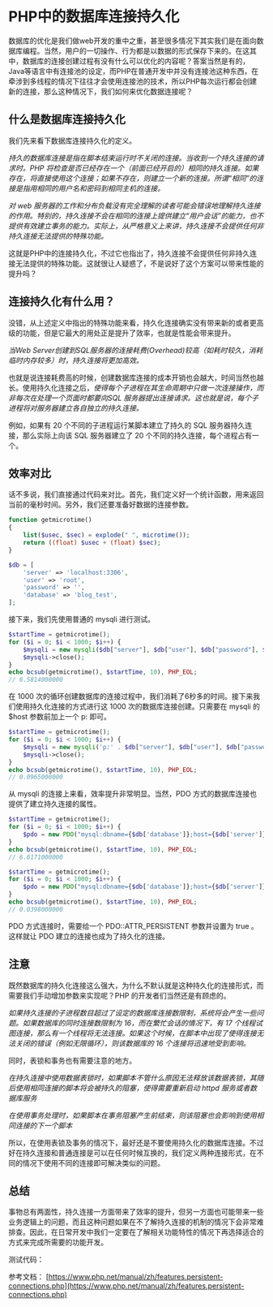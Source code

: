 # PHP中的数据库连接持久化

数据库的优化是我们做web开发的重中之重，甚至很多情况下其实我们是在面向数据库编程。当然，用户的一切操作、行为都是以数据的形式保存下来的。在这其中，数据库的连接创建过程有没有什么可以优化的内容呢？答案当然是有的，Java等语言中有连接池的设定，而PHP在普通开发中并没有连接池这种东西，在牵涉到多线程的情况下往往才会使用连接池的技术，所以PHP每次运行都会创建新的连接，那么这种情况下，我们如何来优化数据连接呢？

## 什么是数据库连接持久化

我们先来看下数据库连接持久化的定义。

*持久的数据库连接是指在脚本结束运行时不关闭的连接。当收到一个持久连接的请求时。PHP 将检查是否已经存在一个（前面已经开启的）相同的持久连接。如果存在，将直接使用这个连接；如果不存在，则建立一个新的连接。所谓“相同”的连接是指用相同的用户名和密码到相同主机的连接。*

*对 web 服务器的工作和分布负载没有完全理解的读者可能会错误地理解持久连接的作用。特别的，持久连接不会在相同的连接上提供建立“用户会话”的能力，也不提供有效建立事务的能力。实际上，从严格意义上来讲，持久连接不会提供任何非持久连接无法提供的特殊功能。*

这就是PHP中的连接持久化，不过它也指出了，持久连接不会提供任何非持久连接无法提供的特殊功能。这就很让人疑惑了，不是说好了这个方案可以带来性能的提升吗？

## 连接持久化有什么用？

没错，从上述定义中指出的特殊功能来看，持久化连接确实没有带来新的或者更高级的功能，但是它最大的用处正是提升了效率，也就是性能会带来提升。

*当Web Server创建到SQL服务器的连接耗费(Overhead)较高（如耗时较久，消耗临时内存较多）时，持久连接将更加高效。*

也就是说连接耗费高的时候，创建数据库连接的成本开销也会越大，时间当然也越长。使用持久化连接之后，*使得每个子进程在其生命周期中只做一次连接操作，而非每次在处理一个页面时都要向SQL 服务器提出连接请求。这也就是说，每个子进程将对服务器建立各自独立的持久连接。*

例如，如果有 20 个不同的子进程运行某脚本建立了持久的 SQL 服务器持久连接，那么实际上向该 SQL 服务器建立了 20 个不同的持久连接，每个进程占有一个。

## 效率对比

话不多说，我们直接通过代码来对比。首先，我们定义好一个统计函数，用来返回当前的毫秒时间。另外，我们还要准备好数据的连接参数。

```php
function getmicrotime()
{
    list($usec, $sec) = explode(" ", microtime());
    return ((float) $usec + (float) $sec);
}

$db = [
    'server' => 'localhost:3306',
    'user' => 'root',
    'password' => '',
    'database' => 'blog_test',
];
```

接下来，我们先使用普通的 mysqli 进行测试。

```php
$startTime = getmicrotime();
for ($i = 0; $i < 1000; $i++) {
    $mysqli = new mysqli($db["server"], $db["user"], $db["password"], $db["database"]); //持久连接
    $mysqli->close();
}
echo bcsub(getmicrotime(), $startTime, 10), PHP_EOL;
// 6.5814000000
```

在 1000 次的循环创建数据库的连接过程中，我们消耗了6秒多的时间。接下来我们使用持久化连接的方式进行这 1000 次的数据库连接创建。只需要在 mysqli 的 $host 参数前加上一个 p: 即可。

```php
$startTime = getmicrotime();
for ($i = 0; $i < 1000; $i++) {
    $mysqli = new mysqli('p:' . $db["server"], $db["user"], $db["password"], $db["database"]); //持久连接
    $mysqli->close();
}
echo bcsub(getmicrotime(), $startTime, 10), PHP_EOL;
// 0.0965000000
```

从 mysqli 的连接上来看，效率提升非常明显。当然，PDO 方式的数据库连接也提供了建立持久连接的属性。

```php
$startTime = getmicrotime();
for ($i = 0; $i < 1000; $i++) {
    $pdo = new PDO("mysql:dbname={$db['database']};host={$db['server']}", $db['user'], $db['password']);
}
echo bcsub(getmicrotime(), $startTime, 10), PHP_EOL;
// 6.6171000000

$startTime = getmicrotime();
for ($i = 0; $i < 1000; $i++) {
    $pdo = new PDO("mysql:dbname={$db['database']};host={$db['server']}", $db['user'], $db['password'], [PDO::ATTR_PERSISTENT => true]); //持久连接
}
echo bcsub(getmicrotime(), $startTime, 10), PHP_EOL;
// 0.0398000000
```

PDO 方式连接时，需要给一个 PDO::ATTR_PERSISTENT 参数并设置为 true 。这样就让 PDO 建立的连接也成为了持久化的连接。

## 注意

既然数据库的持久化连接这么强大，为什么不默认就是这种持久化的连接形式，而需要我们手动增加参数来实现呢？PHP 的开发者们当然还是有顾虑的。

*如果持久连接的子进程数目超过了设定的数据库连接数限制，系统将会产生一些问题。如果数据库的同时连接数限制为 16，而在繁忙会话的情况下，有 17 个线程试图连接，那么有一个线程将无法连接。如果这个时候，在脚本中出现了使得连接无法关闭的错误（例如无限循环），则该数据库的 16 个连接将迅速地受到影响。*

同时，表锁和事务也有需要注意的地方。

*在持久连接中使用数据表锁时，如果脚本不管什么原因无法释放该数据表锁，其随后使用相同连接的脚本将会被持久的阻塞，使得需要重新启动 httpd 服务或者数据库服务*

*在使用事务处理时，如果脚本在事务阻塞产生前结束，则该阻塞也会影响到使用相同连接的下一个脚本*

所以，在使用表锁及事务的情况下，最好还是不要使用持久化的数据库连接。不过好在持久连接和普通连接是可以在任何时候互换的，我们定义两种连接形式，在不同的情况下使用不同的连接即可解决类似的问题。

## 总结

事物总有两面性，持久连接一方面带来了效率的提升，但另一方面也可能带来一些业务逻辑上的问题，而且这种问题如果在不了解持久连接的机制的情况下会非常难排查。因此，在日常开发中我们一定要在了解相关功能特性的情况下再选择适合的方式来完成所需要的功能开发。

测试代码：

参考文档：
[https://www.php.net/manual/zh/features.persistent-connections.php](https://www.php.net/manual/zh/features.persistent-connections.php)